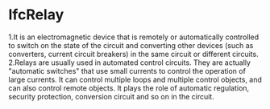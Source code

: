IfcRelay
========
  
1.It is an electromagnetic device that is remotely or automatically controlled
to switch on the state of the circuit and converting other devices (such as
converters, current circuit breakers) in the same circuit or different
circuits.  
2.Relays are usually used in automated control circuits. They are actually
"automatic switches" that use small currents to control the operation of large
currents. It can control multiple loops and multiple control objects, and can
also control remote objects. It plays the role of automatic regulation,
security protection, conversion circuit and so on in the circuit.


